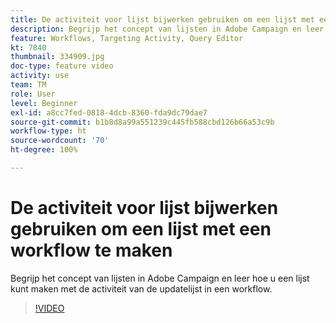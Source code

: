 ```yaml
---
title: De activiteit voor lijst bijwerken gebruiken om een lijst met een workflow te maken
description: Begrijp het concept van lijsten in Adobe Campaign en leer hoe u een lijst kunt maken met de activiteit van de updatelijst in een workflow.
feature: Workflows, Targeting Activity, Query Editor
kt: 7840
thumbnail: 334909.jpg
doc-type: feature video
activity: use
team: TM
role: User
level: Beginner
exl-id: a8cc7fed-0818-4dcb-8360-fda9dc79dae7
source-git-commit: b1b8d8a99a551239c445fb588cbd126b66a53c9b
workflow-type: ht
source-wordcount: '70'
ht-degree: 100%

---
```


# De activiteit voor lijst bijwerken gebruiken om een lijst met een workflow te maken

Begrijp het concept van lijsten in Adobe Campaign en leer hoe u een lijst kunt maken met de activiteit van de updatelijst in een workflow.

>[!VIDEO](https://video.tv.adobe.com/v/334909?quality=12&learn=on)
